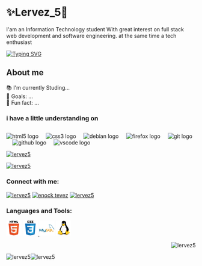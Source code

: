 <h1 align="left">✨Lervez_5🐬</h1>

<p align="left">I'am an Information Technology student With great interest on full stack web development and software engineering.
at the same time a tech enthusiast</p>
<a href="https://git.io/typing-svg"><img src="https://readme-typing-svg.demolab.com?font=Fira+Code&weight=600&size=19&duration=5002&pause=1000&width=435&lines=Tech+is+my+language.;Code+powers+my+world.;Dream%2C+code%2C+test%2C+deploy" alt="Typing SVG" /></a>
<h2 align="left">About me</h2>

<p align="left">📚 I'm currently Studing...<br>🎯 Goals: ...<br>🎲 Fun fact: ...</p>

<h3 align="left">i have a little understanding on</h3>

<h2 align="left"></h2>

<div align="left">
  <img src="https://cdn.jsdelivr.net/gh/devicons/devicon/icons/html5/html5-original.svg" height="30" alt="html5 logo"  />
  <img width="12" />
  <img src="https://cdn.jsdelivr.net/gh/devicons/devicon/icons/css3/css3-original.svg" height="30" alt="css3 logo"  />
  <img width="12" />
  <img src="https://cdn.jsdelivr.net/gh/devicons/devicon/icons/debian/debian-original.svg" height="30" alt="debian logo"  />
  <img width="12" />
  <img src="https://cdn.jsdelivr.net/gh/devicons/devicon/icons/firefox/firefox-original.svg" height="30" alt="firefox logo"  />
  <img width="12" />
  <img src="https://cdn.jsdelivr.net/gh/devicons/devicon/icons/git/git-original.svg" height="30" alt="git logo"  />
  <img width="12" />
  <img src="https://cdn.jsdelivr.net/gh/devicons/devicon/icons/github/github-original.svg" height="30" alt="github logo"  />
  <img width="12" />
  <img src="https://cdn.jsdelivr.net/gh/devicons/devicon/icons/vscode/vscode-original.svg" height="30" alt="vscode logo"  />
</div>

<p align="left"> <a href="https://github.com/ryo-ma/github-profile-trophy"><img src="https://github-profile-trophy.vercel.app/?username=lervez5" alt="lervez5" /></a> </p>

<p align="left"> <a href="https://twitter.com/lervez5" target="blank"><img src="https://img.shields.io/twitter/follow/lervez5?logo=twitter&style=for-the-badge" alt="lervez5" /></a> </p>

<h3 align="left">Connect with me:</h3>
<p align="left">
<a href="https://twitter.com/lervez5" target="blank"><img align="center" src="https://raw.githubusercontent.com/rahuldkjain/github-profile-readme-generator/master/src/images/icons/Social/twitter.svg" alt="lervez5" height="30" width="40" /></a>
<a href="https://fb.com/enock tevez" target="blank"><img align="center" src="https://raw.githubusercontent.com/rahuldkjain/github-profile-readme-generator/master/src/images/icons/Social/facebook.svg" alt="enock tevez" height="30" width="40" /></a>
<a href="https://instagram.com/lervez5" target="blank"><img align="center" src="https://raw.githubusercontent.com/rahuldkjain/github-profile-readme-generator/master/src/images/icons/Social/instagram.svg" alt="lervez5" height="30" width="40" /></a>
</p>

<h3 align="left">Languages and Tools:</h3>
<p align="left"> <a href="https://www.cprogramming.com/" target="_blank" rel="noreferrer"> <img src="https://raw.githubusercontent.com/devicons/devicon/master/icons/html5/html5-original-wordmark.svg" alt="html5" width="40" height="40"/></a> <a href="https://www.w3schools.com/css/" target="_blank" rel="noreferrer"> <img src="https://raw.githubusercontent.com/devicons/devicon/master/icons/css3/css3-original-wordmark.svg" alt="css3" width="40" height="40"/> </a> <a href="https://www.w3.org/html/" target="_blank" rel="noreferrer"> </a><img src="https://raw.githubusercontent.com/devicons/devicon/master/icons/mysql/mysql-original-wordmark.svg" alt="mysql" width="40" height="40"/> <a href="https://www.linux.org/" target="_blank" rel="noreferrer"> <img src="https://raw.githubusercontent.com/devicons/devicon/master/icons/linux/linux-original.svg" alt="linux" width="40" height="40"/> </a> <a href="https://www.mysql.com/" target="_blank" rel="noreferrer"></a> </p>




<p>&nbsp;<img align="Right" src="https://github-readme-stats.vercel.app/api?username=lervez5&show_icons=true&locale=en" alt="lervez5" /></p>
<p><img align="Left" src="https://github-readme-stats.vercel.app/api/top-langs?username=lervez5&show_icons=true&locale=en&layout=compact" alt="lervez5" /></p>
<p><img align="Left" src="https://github-readme-streak-stats.herokuapp.com/?user=lervez5&" alt="lervez5" /></p>

